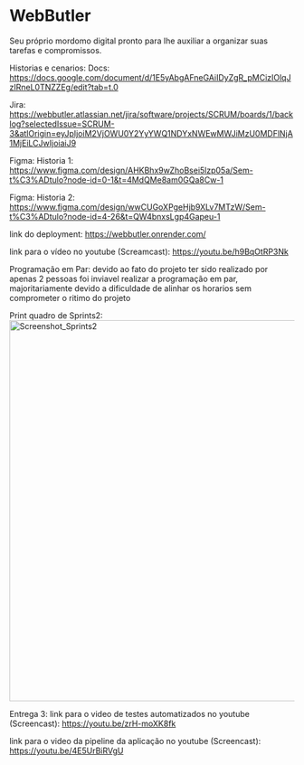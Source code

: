 # WebButler
Seu próprio mordomo digital pronto para lhe auxiliar a organizar suas tarefas e compromissos. 

Historias e cenarios:
Docs: https://docs.google.com/document/d/1E5yAbgAFneGAiIDyZgR_pMCizIOlqJzIRneL0TNZZEg/edit?tab=t.0
  
Jira: https://webbutler.atlassian.net/jira/software/projects/SCRUM/boards/1/backlog?selectedIssue=SCRUM-3&atlOrigin=eyJpIjoiM2VjOWU0Y2YyYWQ1NDYxNWEwMWJiMzU0MDFlNjA1MjEiLCJwIjoiaiJ9
  
Figma: Historia 1: https://www.figma.com/design/AHKBhx9wZhoBsei5lzp05a/Sem-t%C3%ADtulo?node-id=0-1&t=4MdQMe8am0GQa8Cw-1

Figma: Historia 2: https://www.figma.com/design/wwCUGoXPgeHjb9XLv7MTzW/Sem-t%C3%ADtulo?node-id=4-26&t=QW4bnxsLgp4Gapeu-1

link do deployment: https://webbutler.onrender.com/

link para o vídeo no youtube (Screamcast): https://youtu.be/h9BqOtRP3Nk

Programação em Par: devido ao fato do projeto ter sido realizado por apenas 2 pessoas foi inviavel realizar a programação em par, majoritariamente devido a dificuldade de alinhar os horarios sem comprometer o ritimo do projeto

Print quadro de Sprints2: <img width="1345" height="674" alt="Screenshot_Sprints2" src="https://github.com/user-attachments/assets/e705c6a2-2a31-448f-b5ad-98ad74464285" />

Entrega 3:
link para o video de testes automatizados no youtube (Screencast): https://youtu.be/zrH-moXK8fk

link para o video da pipeline da aplicação no youtube (Screencast): https://youtu.be/4E5UrBiRVgU
